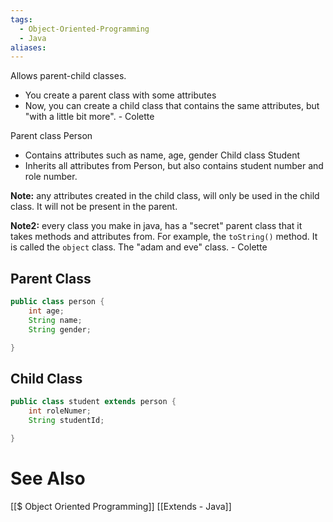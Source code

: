```yaml
---
tags:
  - Object-Oriented-Programming
  - Java
aliases:
---
```

Allows parent-child classes.
- You create a parent class with some attributes
- Now, you can create a child class that contains the same attributes, but "with a little bit more". - Colette

Parent class Person
- Contains attributes such as name, age, gender
Child class Student
- Inherits all attributes from Person, but also contains student number and role number.

**Note:** any attributes created in the child class, will only be used in the child class. It will not be present in the parent.

**Note2:** every class you make in java, has a "secret" parent class that it takes methods and attributes from. For example, the `toString()` method. It is called the `object` class. The "adam and eve" class. - Colette

## Parent Class
```java showlinenumbers
public class person {
	int age;
	String name;
	String gender;

}
```
## Child Class
```java showlinenumbers
public class student extends person {
	int roleNumer;
	String studentId;

}
```

# See Also
[[$ Object Oriented Programming]]
[[Extends - Java]]
